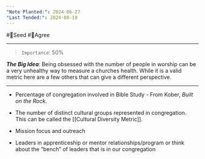 ```yaml
---
"Note Planted:": 2024-06-27
"Last Tended:": 2024-08-19
---
```

#🌱Seed  #🙂Agree
****
> `Importance`: 50%
 
***The Big Idea***: Being obsessed with the number of people in worship can be a very unhealthy way to measure a churches health. While it is a valid metric here are a few others that can give a different perspective.
****

- Percentage of congregation involved in Bible Study - From Kober, _Built on the Rock_.
    
- The number of distinct cultural groups represented in congregation. This can be called the [[Cultural Diversity Metric]].
    
- Mission focus and outreach
    
- Leaders in apprenticeship or mentor relationships/program or think about the “bench” of leaders that is in our congregation